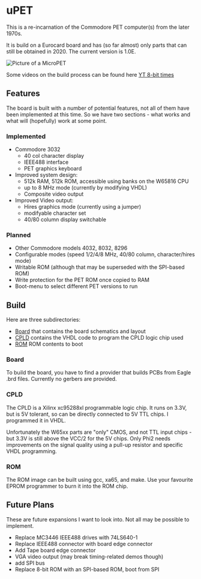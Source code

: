 # uPET

This is a re-incarnation of the Commodore PET computer(s) from the later 1970s.

It is build on a Eurocard board and has (so far almost) only parts that can still be obtained in 2020.
The current version is 1.0E.

![Picture of a MicroPET](images/upet.png)

Some videos on the build process can be found here [YT 8-bit times](https://youtube.com/playlist?list=PLi1dzy7kw1iybjcUccgjCV4fhNH4IPWSx)

## Features

The board is built with a number of potential features, not all of them have been implemented at this time.
So we have two sections - what works and what will (hopefully) work at some point.

### Implemented

- Commodore 3032 
  - 40 col character display
  - IEEE488 interface
  - PET graphics keyboard
- Improved system design:
  - 512k RAM, 512k ROM, accessible using banks on the W65816 CPU
  - up to 8 MHz mode (currently by modifying VHDL)
  - Composite video output
- Improved Video output:
  - Hires graphics mode (currently using a jumper)
  - modifyable character set
  - 40/80 column display switchable

### Planned

- Other Commodore models 4032, 8032, 8296
- Configurable modes (speed 1/2/4/8 MHz, 40/80 column, character/hires mode)
- Writable ROM (although that may be superseded with the SPI-based ROM)
- Write protection for the PET ROM once copied to RAM
- Boot-menu to select different PET versions to run

## Build

Here are three subdirectories:

- [Board](Board/) that contains the board schematics and layout
- [CPLD](CPLD/) contains the VHDL code to program the CPLD logic chip used
- [ROM](ROM/) ROM contents to boot

### Board

To build the board, you have to find a provider that builds PCBs from Eagle .brd files.
Currently no gerbers are provided.

### CPLD

The CPLD is a Xilinx xc95288xl programmable logic chip. It runs on 3.3V, but is 5V tolerant,
so can be directly connected to 5V TTL chips. I programmed it in VHDL.

Unfortunately the W65xx parts are "only" CMOS, and not TTL input chips - but 3.3V is still above
the VCC/2 for the 5V chips. Only Phi2 needs improvements on the signal quality using a pull-up resistor
and specific VHDL programming.

### ROM

The ROM image can be built using gcc, xa65, and make. Use your favourite EPROM programmer to burn it into the ROM chip.

## Future Plans

These are future expansions I want to look into. Not all may be possible to implement.

- Replace MC3446 IEEE488 drives with 74LS640-1 
- Replace IEEE488 connector with board edge connector
- Add Tape board edge connector
- VGA video output (may break timing-related demos though)
- add SPI bus
- Replace 8-bit ROM with an SPI-based ROM, boot from SPI

 
